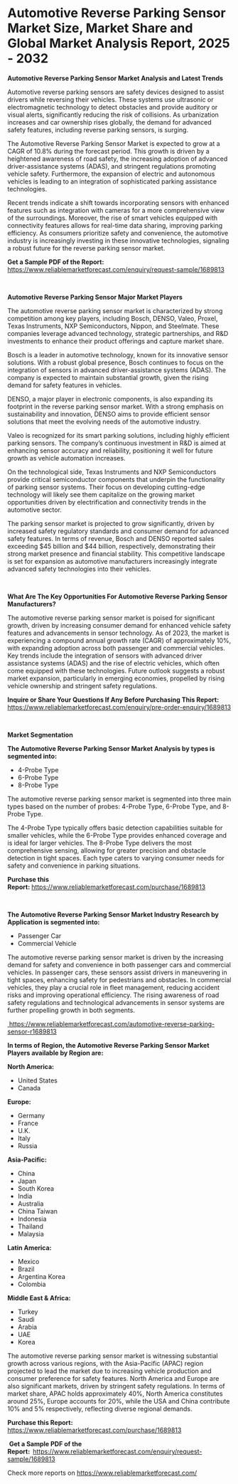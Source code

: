 <p><h1>Automotive Reverse Parking Sensor Market Size, Market Share and Global Market Analysis Report, 2025 - 2032</h1></p><p><strong>Automotive Reverse Parking Sensor Market Analysis and Latest Trends</strong></p>
<p><p>Automotive reverse parking sensors are safety devices designed to assist drivers while reversing their vehicles. These systems use ultrasonic or electromagnetic technology to detect obstacles and provide auditory or visual alerts, significantly reducing the risk of collisions. As urbanization increases and car ownership rises globally, the demand for advanced safety features, including reverse parking sensors, is surging.</p><p>The Automotive Reverse Parking Sensor Market is expected to grow at a CAGR of 10.8% during the forecast period. This growth is driven by a heightened awareness of road safety, the increasing adoption of advanced driver-assistance systems (ADAS), and stringent regulations promoting vehicle safety. Furthermore, the expansion of electric and autonomous vehicles is leading to an integration of sophisticated parking assistance technologies. </p><p>Recent trends indicate a shift towards incorporating sensors with enhanced features such as integration with cameras for a more comprehensive view of the surroundings. Moreover, the rise of smart vehicles equipped with connectivity features allows for real-time data sharing, improving parking efficiency. As consumers prioritize safety and convenience, the automotive industry is increasingly investing in these innovative technologies, signaling a robust future for the reverse parking sensor market.</p></p>
<p><strong>Get a Sample PDF of the Report:&nbsp;</strong> <a href="https://www.reliablemarketforecast.com/enquiry/request-sample/1689813?utm_campaign=2781&utm_medium=2&utm_source=Github&utm_content=ia&utm_term=26032025&utm_id=automotive-reverse-parking-sensor">https://www.reliablemarketforecast.com/enquiry/request-sample/1689813</a></p>
<p>&nbsp;</p>
<p><strong>Automotive Reverse Parking Sensor Major Market Players</strong></p>
<p><p>The automotive reverse parking sensor market is characterized by strong competition among key players, including Bosch, DENSO, Valeo, Proxel, Texas Instruments, NXP Semiconductors, Nippon, and Steelmate. These companies leverage advanced technology, strategic partnerships, and R&D investments to enhance their product offerings and capture market share.</p><p>Bosch is a leader in automotive technology, known for its innovative sensor solutions. With a robust global presence, Bosch continues to focus on the integration of sensors in advanced driver-assistance systems (ADAS). The company is expected to maintain substantial growth, given the rising demand for safety features in vehicles.</p><p>DENSO, a major player in electronic components, is also expanding its footprint in the reverse parking sensor market. With a strong emphasis on sustainability and innovation, DENSO aims to provide efficient sensor solutions that meet the evolving needs of the automotive industry.</p><p>Valeo is recognized for its smart parking solutions, including highly efficient parking sensors. The company’s continuous investment in R&D is aimed at enhancing sensor accuracy and reliability, positioning it well for future growth as vehicle automation increases.</p><p>On the technological side, Texas Instruments and NXP Semiconductors provide critical semiconductor components that underpin the functionality of parking sensor systems. Their focus on developing cutting-edge technology will likely see them capitalize on the growing market opportunities driven by electrification and connectivity trends in the automotive sector.</p><p>The parking sensor market is projected to grow significantly, driven by increased safety regulatory standards and consumer demand for advanced safety features. In terms of revenue, Bosch and DENSO reported sales exceeding $45 billion and $44 billion, respectively, demonstrating their strong market presence and financial stability. This competitive landscape is set for expansion as automotive manufacturers increasingly integrate advanced safety technologies into their vehicles.</p></p>
<p>&nbsp;</p>
<p><strong>What Are The Key Opportunities For Automotive Reverse Parking Sensor Manufacturers?</strong></p>
<p><p>The automotive reverse parking sensor market is poised for significant growth, driven by increasing consumer demand for enhanced vehicle safety features and advancements in sensor technology. As of 2023, the market is experiencing a compound annual growth rate (CAGR) of approximately 10%, with expanding adoption across both passenger and commercial vehicles. Key trends include the integration of sensors with advanced driver assistance systems (ADAS) and the rise of electric vehicles, which often come equipped with these technologies. Future outlook suggests a robust market expansion, particularly in emerging economies, propelled by rising vehicle ownership and stringent safety regulations.</p></p>
<p><strong>Inquire or Share Your Questions If Any Before Purchasing This Report:</strong> <a href="https://www.reliablemarketforecast.com/enquiry/pre-order-enquiry/1689813?utm_campaign=2781&utm_medium=2&utm_source=Github&utm_content=ia&utm_term=26032025&utm_id=automotive-reverse-parking-sensor">https://www.reliablemarketforecast.com/enquiry/pre-order-enquiry/1689813</a></p>
<p>&nbsp;</p>
<p><strong>Market Segmentation</strong></p>
<p><strong>The Automotive Reverse Parking Sensor Market Analysis by types is segmented into:</strong></p>
<p><ul><li>4-Probe Type</li><li>6-Probe Type</li><li>8-Probe Type</li></ul></p>
<p><p>The automotive reverse parking sensor market is segmented into three main types based on the number of probes: 4-Probe Type, 6-Probe Type, and 8-Probe Type. </p><p>The 4-Probe Type typically offers basic detection capabilities suitable for smaller vehicles, while the 6-Probe Type provides enhanced coverage and is ideal for larger vehicles. The 8-Probe Type delivers the most comprehensive sensing, allowing for greater precision and obstacle detection in tight spaces. Each type caters to varying consumer needs for safety and convenience in parking situations.</p></p>
<p><strong>Purchase this Report:&nbsp;</strong><a href="https://www.reliablemarketforecast.com/purchase/1689813?utm_campaign=2781&utm_medium=2&utm_source=Github&utm_content=ia&utm_term=26032025&utm_id=automotive-reverse-parking-sensor">https://www.reliablemarketforecast.com/purchase/1689813</a></p>
<p>&nbsp;</p>
<p><strong>The Automotive Reverse Parking Sensor Market Industry Research by Application is segmented into:</strong></p>
<p><ul><li>Passenger Car</li><li>Commercial Vehicle</li></ul></p>
<p><p>The automotive reverse parking sensor market is driven by the increasing demand for safety and convenience in both passenger cars and commercial vehicles. In passenger cars, these sensors assist drivers in maneuvering in tight spaces, enhancing safety for pedestrians and obstacles. In commercial vehicles, they play a crucial role in fleet management, reducing accident risks and improving operational efficiency. The rising awareness of road safety regulations and technological advancements in sensor systems are further propelling growth in both segments.</p></p>
<p><a href="https://www.reliablemarketforecast.com/automotive-reverse-parking-sensor-r1689813?utm_campaign=2781&utm_medium=2&utm_source=Github&utm_content=ia&utm_term=26032025&utm_id=automotive-reverse-parking-sensor">&nbsp;https://www.reliablemarketforecast.com/automotive-reverse-parking-sensor-r1689813</a></p>
<p><strong>In terms of Region, the Automotive Reverse Parking Sensor Market Players available by Region are:</strong></p>
<p>
    <p> <strong> North America: </strong>
        <ul>
            <li>United States</li>
            <li>Canada</li>
        </ul>
        </p> 
    <p> <strong> Europe: </strong>
        <ul>
            <li>Germany</li>
            <li>France</li>
            <li>U.K.</li>
            <li>Italy</li>
            <li>Russia</li>
        </ul>
        </p> 
    <p> <strong> Asia-Pacific: </strong>
        <ul>
            <li>China</li>
            <li>Japan</li>
            <li>South Korea</li>
            <li>India</li>
            <li>Australia</li>
            <li>China Taiwan</li>
            <li>Indonesia</li>
            <li>Thailand</li>
            <li>Malaysia</li>
        </ul>
        </p> 
    <p> <strong> Latin America: </strong>
        <ul>
            <li>Mexico</li>
            <li>Brazil</li>
            <li>Argentina Korea</li>
            <li>Colombia</li>
        </ul>
        </p> 
    <p> <strong> Middle East & Africa: </strong>
        <ul>
            <li>Turkey</li>
            <li>Saudi</li>
            <li>Arabia</li>
            <li>UAE</li>
            <li>Korea</li>
        </ul>
    </p>
    </p>
<p><p>The automotive reverse parking sensor market is witnessing substantial growth across various regions, with the Asia-Pacific (APAC) region projected to lead the market due to increasing vehicle production and consumer preference for safety features. North America and Europe are also significant markets, driven by stringent safety regulations. In terms of market share, APAC holds approximately 40%, North America constitutes around 25%, Europe accounts for 20%, while the USA and China contribute 10% and 5% respectively, reflecting diverse regional demands.</p></p>
<p><strong>Purchase this Report: </strong><a href="https://www.reliablemarketforecast.com/purchase/1689813?utm_campaign=2781&utm_medium=2&utm_source=Github&utm_content=ia&utm_term=26032025&utm_id=automotive-reverse-parking-sensor">https://www.reliablemarketforecast.com/purchase/1689813</a></p>
<p>&nbsp;<strong>Get a Sample PDF of the Report:&nbsp;&nbsp;</strong><a href="https://www.reliablemarketforecast.com/enquiry/request-sample/1689813?utm_campaign=2781&utm_medium=2&utm_source=Github&utm_content=ia&utm_term=26032025&utm_id=automotive-reverse-parking-sensor">https://www.reliablemarketforecast.com/enquiry/request-sample/1689813</a></p>
<p><strong></strong></p>
<p>Check more reports on <a href="https://www.reliablemarketforecast.com/?utm_campaign=2781&utm_medium=2&utm_source=Github&utm_content=ia&utm_term=26032025&utm_id=automotive-reverse-parking-sensor">https://www.reliablemarketforecast.com/</a></p>